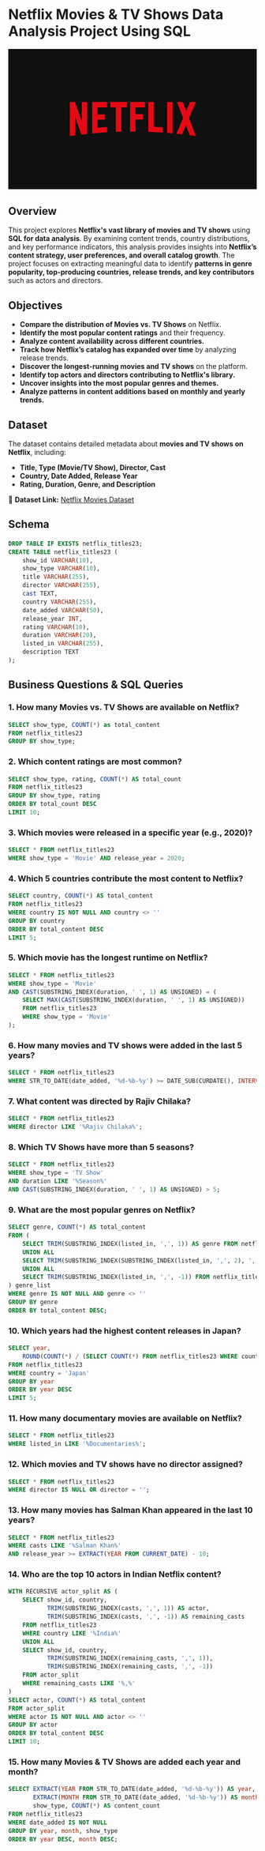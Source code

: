 # Netflix Movies & TV Shows Data Analysis Project Using SQL

![Netflix SQL Project](https://github.com/halyna2300/Netflix_SQL_Project/raw/main/IMG_8405.jpeg)

## Overview  
This project explores **Netflix's vast library of movies and TV shows** using **SQL for data analysis**. By examining content trends, country distributions, and key performance indicators, this analysis provides insights into **Netflix’s content strategy, user preferences, and overall catalog growth**. The project focuses on extracting meaningful data to identify **patterns in genre popularity, top-producing countries, release trends, and key contributors** such as actors and directors.  

## Objectives
- **Compare the distribution of Movies vs. TV Shows** on Netflix.  
- **Identify the most popular content ratings** and their frequency.  
- **Analyze content availability across different countries.**  
- **Track how Netflix’s catalog has expanded over time** by analyzing release trends.  
- **Discover the longest-running movies and TV shows** on the platform.  
- **Identify top actors and directors contributing to Netflix's library.**  
- **Uncover insights into the most popular genres and themes.**  
- **Analyze patterns in content additions based on monthly and yearly trends.**  

## **Dataset**  
The dataset contains detailed metadata about **movies and TV shows on Netflix**, including:  
- **Title, Type (Movie/TV Show), Director, Cast**  
- **Country, Date Added, Release Year**  
- **Rating, Duration, Genre, and Description**  

🔗 **Dataset Link:** [Netflix Movies Dataset](https://www.kaggle.com/datasets/shivamb/netflix-shows)  

## **Schema**  
```sql
DROP TABLE IF EXISTS netflix_titles23;
CREATE TABLE netflix_titles23 (
    show_id VARCHAR(10),
    show_type VARCHAR(10),
    title VARCHAR(255),
    director VARCHAR(255),
    cast TEXT,
    country VARCHAR(255),
    date_added VARCHAR(50),
    release_year INT,
    rating VARCHAR(10),
    duration VARCHAR(20),
    listed_in VARCHAR(255),
    description TEXT
);
```
## Business Questions & SQL Queries

### 1. How many Movies vs. TV Shows are available on Netflix?

```sql
SELECT show_type, COUNT(*) as total_content
FROM netflix_titles23
GROUP BY show_type;
```
### 2. Which content ratings are most common?
```sql
SELECT show_type, rating, COUNT(*) AS total_count
FROM netflix_titles23
GROUP BY show_type, rating
ORDER BY total_count DESC
LIMIT 10;
```
### 3. Which movies were released in a specific year (e.g., 2020)?
```sql
SELECT * FROM netflix_titles23
WHERE show_type = 'Movie' AND release_year = 2020;
```
### 4. Which 5 countries contribute the most content to Netflix?
```sql
SELECT country, COUNT(*) AS total_content
FROM netflix_titles23
WHERE country IS NOT NULL AND country <> ''
GROUP BY country
ORDER BY total_content DESC
LIMIT 5;
```
### 5. Which movie has the longest runtime on Netflix?
```sql
SELECT * FROM netflix_titles23
WHERE show_type = 'Movie' 
AND CAST(SUBSTRING_INDEX(duration, ' ', 1) AS UNSIGNED) = (
    SELECT MAX(CAST(SUBSTRING_INDEX(duration, ' ', 1) AS UNSIGNED)) 
    FROM netflix_titles23
    WHERE show_type = 'Movie'
);
```
### 6. How many movies and TV shows were added in the last 5 years?
```sql
SELECT * FROM netflix_titles23
WHERE STR_TO_DATE(date_added, '%d-%b-%y') >= DATE_SUB(CURDATE(), INTERVAL 5 YEAR);
```
### 7. What content was directed by Rajiv Chilaka?
```sql
SELECT * FROM netflix_titles23
WHERE director LIKE '%Rajiv Chilaka%';
```
### 8. Which TV Shows have more than 5 seasons?
```sql
SELECT * FROM netflix_titles23
WHERE show_type = 'TV Show'
AND duration LIKE '%Season%'
AND CAST(SUBSTRING_INDEX(duration, ' ', 1) AS UNSIGNED) > 5;
```
### 9. What are the most popular genres on Netflix?
```sql
SELECT genre, COUNT(*) AS total_content
FROM (
    SELECT TRIM(SUBSTRING_INDEX(listed_in, ',', 1)) AS genre FROM netflix_titles23 
    UNION ALL 
    SELECT TRIM(SUBSTRING_INDEX(SUBSTRING_INDEX(listed_in, ',', 2), ',', -1)) FROM netflix_titles23 
    UNION ALL 
    SELECT TRIM(SUBSTRING_INDEX(listed_in, ',', -1)) FROM netflix_titles23
) genre_list
WHERE genre IS NOT NULL AND genre <> ''
GROUP BY genre
ORDER BY total_content DESC;
```
### 10. Which years had the highest content releases in Japan?
```sql
SELECT year, 
    ROUND(COUNT(*) / (SELECT COUNT(*) FROM netflix_titles23 WHERE country = 'Japan') * 100, 2) AS avg_content_per_year
FROM netflix_titles23
WHERE country = 'Japan'
GROUP BY year
ORDER BY year DESC
LIMIT 5;
```
### 11. How many documentary movies are available on Netflix?
```sql
SELECT * FROM netflix_titles23
WHERE listed_in LIKE '%Documentaries%';
```
### 12. Which movies and TV shows have no director assigned?
```sql
SELECT * FROM netflix_titles23
WHERE director IS NULL OR director = '';
```
### 13. How many movies has Salman Khan appeared in the last 10 years?
```sql
SELECT * FROM netflix_titles23
WHERE casts LIKE '%Salman Khan%' 
AND release_year >= EXTRACT(YEAR FROM CURRENT_DATE) - 10;
```
### 14. Who are the top 10 actors in Indian Netflix content?
```sql
WITH RECURSIVE actor_split AS (
    SELECT show_id, country, 
           TRIM(SUBSTRING_INDEX(casts, ',', 1)) AS actor, 
           TRIM(SUBSTRING_INDEX(casts, ',', -1)) AS remaining_casts 
    FROM netflix_titles23 
    WHERE country LIKE '%India%' 
    UNION ALL 
    SELECT show_id, country, 
           TRIM(SUBSTRING_INDEX(remaining_casts, ',', 1)), 
           TRIM(SUBSTRING_INDEX(remaining_casts, ',', -1)) 
    FROM actor_split 
    WHERE remaining_casts LIKE '%,%'
) 
SELECT actor, COUNT(*) AS total_content 
FROM actor_split 
WHERE actor IS NOT NULL AND actor <> '' 
GROUP BY actor 
ORDER BY total_content DESC 
LIMIT 10;
```
### 15. How many Movies & TV Shows are added each year and month?
```sql
SELECT EXTRACT(YEAR FROM STR_TO_DATE(date_added, '%d-%b-%y')) AS year,
       EXTRACT(MONTH FROM STR_TO_DATE(date_added, '%d-%b-%y')) AS month,
       show_type, COUNT(*) AS content_count
FROM netflix_titles23
WHERE date_added IS NOT NULL
GROUP BY year, month, show_type
ORDER BY year DESC, month DESC;
